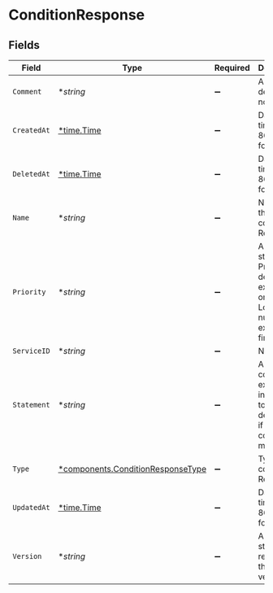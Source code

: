 # ConditionResponse


## Fields

| Field                                                                                 | Type                                                                                  | Required                                                                              | Description                                                                           | Example                                                                               |
| ------------------------------------------------------------------------------------- | ------------------------------------------------------------------------------------- | ------------------------------------------------------------------------------------- | ------------------------------------------------------------------------------------- | ------------------------------------------------------------------------------------- |
| `Comment`                                                                             | **string*                                                                             | :heavy_minus_sign:                                                                    | A freeform descriptive note.                                                          |                                                                                       |
| `CreatedAt`                                                                           | [*time.Time](https://pkg.go.dev/time#Time)                                            | :heavy_minus_sign:                                                                    | Date and time in ISO 8601 format.                                                     | 2020-04-09T18:14:30Z                                                                  |
| `DeletedAt`                                                                           | [*time.Time](https://pkg.go.dev/time#Time)                                            | :heavy_minus_sign:                                                                    | Date and time in ISO 8601 format.                                                     | 2020-04-09T18:14:30Z                                                                  |
| `Name`                                                                                | **string*                                                                             | :heavy_minus_sign:                                                                    | Name of the condition. Required.                                                      | test-condition                                                                        |
| `Priority`                                                                            | **string*                                                                             | :heavy_minus_sign:                                                                    | A numeric string. Priority determines execution order. Lower numbers execute first.   | 10                                                                                    |
| `ServiceID`                                                                           | **string*                                                                             | :heavy_minus_sign:                                                                    | N/A                                                                                   | SU1Z0isxPaozGVKXdv0eY                                                                 |
| `Statement`                                                                           | **string*                                                                             | :heavy_minus_sign:                                                                    | A conditional expression in VCL used to determine if the condition is met.            |                                                                                       |
| `Type`                                                                                | [*components.ConditionResponseType](../../models/components/conditionresponsetype.md) | :heavy_minus_sign:                                                                    | Type of the condition. Required.                                                      |                                                                                       |
| `UpdatedAt`                                                                           | [*time.Time](https://pkg.go.dev/time#Time)                                            | :heavy_minus_sign:                                                                    | Date and time in ISO 8601 format.                                                     | 2020-04-09T18:14:30Z                                                                  |
| `Version`                                                                             | **string*                                                                             | :heavy_minus_sign:                                                                    | A numeric string that represents the service version.                                 |                                                                                       |